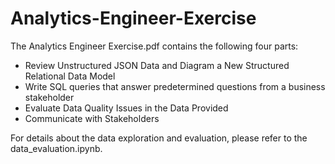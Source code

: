 # Analytics-Engineer-Exercise
The Analytics Engineer Exercise.pdf contains the following four parts:
- Review Unstructured JSON Data and Diagram a New Structured Relational Data Model
- Write SQL queries that answer predetermined questions from a business stakeholder
- Evaluate Data Quality Issues in the Data Provided
- Communicate with Stakeholders

For details about the data exploration and evaluation, please refer to the data_evaluation.ipynb.
